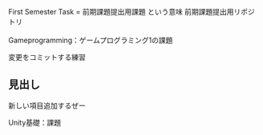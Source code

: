 First Semester Task = 前期課題提出用課題 という意味
前期課題提出用リポジトリ<br>
<br>
Gameprogramming：ゲームプログラミング1の課題

変更をコミットする練習

## 見出し

新しい項目追加するぜー

Unity基礎：課題


